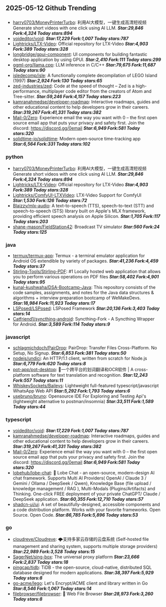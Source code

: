 ## 2025-05-12 Github Trending

### 
* [harry0703/MoneyPrinterTurbo](https://github.com/harry0703/MoneyPrinterTurbo): 利用AI大模型，一键生成高清短视频 Generate short videos with one click using AI LLM. ***Star:29,846 Fork:4,324 Today stars:894***
* [voideditor/void](https://github.com/voideditor/void):  ***Star:17,229 Fork:1,007 Today stars:787***
* [Lightricks/LTX-Video](https://github.com/Lightricks/LTX-Video): Official repository for LTX-Video ***Star:4,903 Fork:389 Today stars:328***
* [longbridge/gpui-component](https://github.com/longbridge/gpui-component): UI components for building fantastic desktop application by using GPUI. ***Star:2,410 Fork:111 Today stars:299***
* [ggml-org/llama.cpp](https://github.com/ggml-org/llama.cpp): LLM inference in C/C++ ***Star:79,675 Fork:11,687 Today stars:90***
* [isledecomp/isle](https://github.com/isledecomp/isle): A functionally complete decompilation of LEGO Island (1997) ***Star:2,924 Fork:130 Today stars:65***
* [zed-industries/zed](https://github.com/zed-industries/zed): Code at the speed of thought – Zed is a high-performance, multiplayer code editor from the creators of Atom and Tree-sitter. ***Star:59,246 Fork:4,157 Today stars:223***
* [kamranahmedse/developer-roadmap](https://github.com/kamranahmedse/developer-roadmap): Interactive roadmaps, guides and other educational content to help developers grow in their careers. ***Star:319,267 Fork:41,331 Today stars:382***
* [Mail-0/Zero](https://github.com/Mail-0/Zero): Experience email the way you want with 0 – the first open source email app that puts your privacy and safety first. Join the discord: https://discord.gg/0email ***Star:6,949 Fork:581 Today stars:320***
* [solidtime-io/solidtime](https://github.com/solidtime-io/solidtime): Modern open-source time-tracking app ***Star:6,564 Fork:331 Today stars:102***

### python
* [harry0703/MoneyPrinterTurbo](https://github.com/harry0703/MoneyPrinterTurbo): 利用AI大模型，一键生成高清短视频 Generate short videos with one click using AI LLM. ***Star:29,846 Fork:4,324 Today stars:894***
* [Lightricks/LTX-Video](https://github.com/Lightricks/LTX-Video): Official repository for LTX-Video ***Star:4,903 Fork:389 Today stars:328***
* [Lightricks/ComfyUI-LTXVideo](https://github.com/Lightricks/ComfyUI-LTXVideo): LTX-Video Support for ComfyUI ***Star:1,530 Fork:126 Today stars:72***
* [Blaizzy/mlx-audio](https://github.com/Blaizzy/mlx-audio): A text-to-speech (TTS), speech-to-text (STT) and speech-to-speech (STS) library built on Apple's MLX framework, providing efficient speech analysis on Apple Silicon. ***Star:1,705 Fork:117 Today stars:203***
* [shane-mason/FieldStation42](https://github.com/shane-mason/FieldStation42): Broadcast TV simulator ***Star:560 Fork:24 Today stars:125***

### java
* [termux/termux-app](https://github.com/termux/termux-app): Termux - a terminal emulator application for Android OS extendible by variety of packages. ***Star:41,236 Fork:4,459 Today stars:37***
* [Stirling-Tools/Stirling-PDF](https://github.com/Stirling-Tools/Stirling-PDF): #1 Locally hosted web application that allows you to perform various operations on PDF files ***Star:58,402 Fork:4,901 Today stars:95***
* [kunal-kushwaha/DSA-Bootcamp-Java](https://github.com/kunal-kushwaha/DSA-Bootcamp-Java): This repository consists of the code samples, assignments, and notes for the Java data structures & algorithms + interview preparation bootcamp of WeMakeDevs. ***Star:18,984 Fork:11,923 Today stars:17***
* [LSPosed/LSPosed](https://github.com/LSPosed/LSPosed): LSPosed Framework ***Star:20,136 Fork:3,403 Today stars:14***
* [Catfriend1/syncthing-android](https://github.com/Catfriend1/syncthing-android): Syncthing-Fork - A Syncthing Wrapper for Android. ***Star:3,589 Fork:114 Today stars:9***

### javascript
* [schlagmichdoch/PairDrop](https://github.com/schlagmichdoch/PairDrop): PairDrop: Transfer Files Cross-Platform. No Setup, No Signup. ***Star:6,853 Fork:381 Today stars:50***
* [nodejs/undici](https://github.com/nodejs/undici): An HTTP/1.1 client, written from scratch for Node.js ***Star:6,779 Fork:620 Today stars:8***
* [pot-app/pot-desktop](https://github.com/pot-app/pot-desktop): 🌈一个跨平台的划词翻译和OCR软件 | A cross-platform software for text translation and recognition. ***Star:12,243 Fork:557 Today stars:11***
* [WhiskeySockets/Baileys](https://github.com/WhiskeySockets/Baileys): Lightweight full-featured typescript/javascript WhatsApp Web API ***Star:5,292 Fork:1,793 Today stars:6***
* [usebruno/bruno](https://github.com/usebruno/bruno): Opensource IDE For Exploring and Testing Api's (lightweight alternative to postman/insomnia) ***Star:33,511 Fork:1,589 Today stars:44***

### typescript
* [voideditor/void](https://github.com/voideditor/void):  ***Star:17,229 Fork:1,007 Today stars:787***
* [kamranahmedse/developer-roadmap](https://github.com/kamranahmedse/developer-roadmap): Interactive roadmaps, guides and other educational content to help developers grow in their careers. ***Star:319,267 Fork:41,331 Today stars:382***
* [Mail-0/Zero](https://github.com/Mail-0/Zero): Experience email the way you want with 0 – the first open source email app that puts your privacy and safety first. Join the discord: https://discord.gg/0email ***Star:6,949 Fork:581 Today stars:320***
* [lobehub/lobe-chat](https://github.com/lobehub/lobe-chat): 🤯 Lobe Chat - an open-source, modern-design AI chat framework. Supports Multi AI Providers( OpenAI / Claude 3 / Gemini / Ollama / DeepSeek / Qwen), Knowledge Base (file upload / knowledge management / RAG ), Multi-Modals (Plugins/Artifacts) and Thinking. One-click FREE deployment of your private ChatGPT/ Claude / DeepSeek application. ***Star:60,355 Fork:12,710 Today stars:57***
* [shadcn-ui/ui](https://github.com/shadcn-ui/ui): A set of beautifully-designed, accessible components and a code distribution platform. Works with your favorite frameworks. Open Source. Open Code. ***Star:86,785 Fork:5,896 Today stars:53***

### go
* [cloudreve/Cloudreve](https://github.com/cloudreve/Cloudreve): 🌩支持多家云存储的云盘系统 (Self-hosted file management and sharing system, supports multiple storage providers) ***Star:22,989 Fork:3,528 Today stars:15***
* [SagerNet/sing-box](https://github.com/SagerNet/sing-box): The universal proxy platform ***Star:23,666 Fork:2,837 Today stars:18***
* [pingcap/tidb](https://github.com/pingcap/tidb): TiDB - the open-source, cloud-native, distributed SQL database designed for modern applications. ***Star:38,397 Fork:5,929 Today stars:8***
* [go-acme/lego](https://github.com/go-acme/lego): Let's Encrypt/ACME client and library written in Go ***Star:8,546 Fork:1,067 Today stars:14***
* [filebrowser/filebrowser](https://github.com/filebrowser/filebrowser): 📂 Web File Browser ***Star:28,973 Fork:3,260 Today stars:8***
